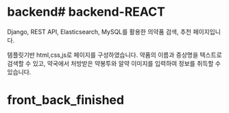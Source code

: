 # backend# backend-REACT
Django, REST API, Elasticsearch, MySQL를 활용한
의약품 검색, 추천 페이지입니다.

템플릿기반 html,css,js로 페이지를 구성하였습니다.
약품의 이름과 증상명을 텍스트로 검색할 수 있고,
약국에서 처방받은 약봉투와 알약 이미지를 입력하여 정보를 취득할 수 있습니다.
# front_back_finished

